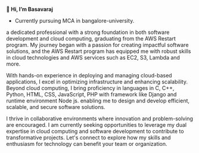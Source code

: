 **👋 Hi, I’m Basavaraj**
 - Currently pursuing MCA in bangalore-university.

a dedicated professional with a strong foundation in both software development and cloud computing, graduating from the AWS Restart program. My journey began with a passion for creating impactful software solutions, and the AWS Restart program has equipped me with robust skills in cloud technologies and AWS services such as EC2, S3, Lambda and more.

With hands-on experience in deploying and managing cloud-based applications, I excel in optimizing infrastructure and enhancing scalability. Beyond cloud computing, I bring proficiency in languages in C, C++, Python, HTML, CSS, JavaScript, PHP with framework like Django and runtime environment Node js. enabling me to design and develop efficient, scalable, and secure software solutions.

I thrive in collaborative environments where innovation and problem-solving are encouraged. I am currently seeking opportunities to leverage my dual expertise in cloud computing and software development to contribute to transformative projects. Let's connect to explore how my skills and enthusiasm for technology can benefit your team or organization.


<!---
Basavaraj1218/Basavaraj1218 is a ✨ special ✨ repository because its `README.md` (this file) appears on your GitHub profile.
You can click the Preview link to take a look at your changes.
--->

